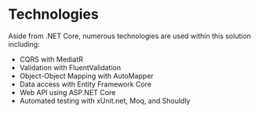 # Technologies
Aside from .NET Core, numerous technologies are used within this solution including:
- CQRS with MediatR
- Validation with FluentValidation
- Object-Object Mapping with AutoMapper
- Data access with Entity Framework Core
- Web API using ASP.NET Core
- Automated testing with xUnit.net, Moq, and Shouldly